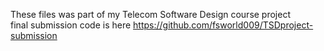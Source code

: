 These files was part of my Telecom Software Design course project  
final submission code is here
https://github.com/fsworld009/TSDproject-submission